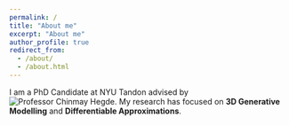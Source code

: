```yaml
---
permalink: /
title: "About me"
excerpt: "About me"
author_profile: true
redirect_from: 
  - /about/
  - /about.html
---
```


I am a PhD Candidate at NYU Tandon advised by ![Professor Chinmay Hegde](https://chinmayhegde.github.io/lab/). My research has focused on **3D Generative Modelling** and **Differentiable Approximations**.


